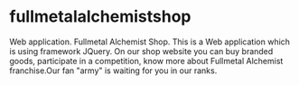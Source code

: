 # fullmetalalchemistshop
Web application. Fullmetal Alchemist Shop.
This is a Web application which is using framework JQuery.
On our shop website you can buy branded goods, participate in a competition, know more about Fullmetal Alchemist franchise.Our fan "army" is waiting for you in our ranks.
